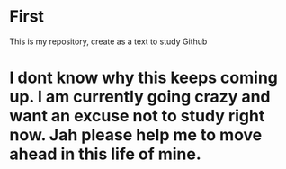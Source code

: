 # First
This is my repository, create as a text to study Github
# I dont know why this keeps coming up. I am currently going crazy and want an excuse not to study right now. Jah please help me to move ahead in this life of mine.
